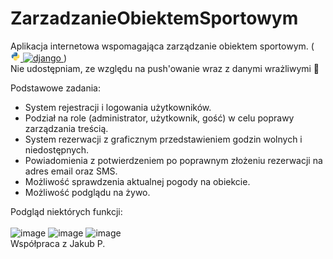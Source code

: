 
# ZarzadzanieObiektemSportowym
Aplikacja internetowa wspomagająca zarządzanie obiektem sportowym. (<a href="https://www.python.org" target="_blank" rel="noreferrer"> <img src="https://raw.githubusercontent.com/devicons/devicon/master/icons/python/python-original.svg" alt="python" width="16" height="16"/> </a> <a href="https://www.djangoproject.com/" target="_blank" rel="noreferrer"> <img src="https://cdn.worldvectorlogo.com/logos/django.svg" alt="django" width="16" height="16"/> </a>) \
Nie udostępniam, ze względu na push'owanie wraz z danymi wrażliwymi 🙂

Podstawowe zadania:
- System rejestracji i logowania użytkowników.
- Podział na role (administrator, użytkownik, gość) w celu poprawy zarządzania treścią.
- System rezerwacji z graficznym przedstawieniem godzin wolnych i niedostępnych.
- Powiadomienia z potwierdzeniem po poprawnym złożeniu rezerwacji na adres email oraz SMS.
- Możliwość sprawdzenia aktualnej pogody na obiekcie.
- Możliwość podglądu na żywo.

Podgląd niektórych funkcji:\
\
![image](https://user-images.githubusercontent.com/29542590/180798564-71beb9c3-eb79-4507-878b-896075b9f8ba.png)
![image](https://user-images.githubusercontent.com/29542590/180797060-cfe62793-c046-4d73-be13-2b614f70cf34.png)
![image](https://user-images.githubusercontent.com/29542590/180797107-213933f2-8170-4a89-893c-5355f1b14568.png)\
Współpraca z Jakub P.

